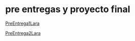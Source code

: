 # pre entregas y proyecto final

[PreEntrega1Lara](https://angellara11.github.io/Pre-entregas-y-proyecto-final-js/PreEntrega1Lara)

[PreEntrega2Lara](https://angellara11.github.io/Pre-entregas-y-proyecto-final-js/PreEntrega1Lara)

